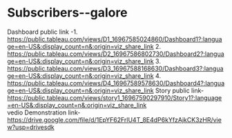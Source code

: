 # Subscribers--galore


Dashboard public link -1.  https://public.tableau.com/views/D1_16967585024860/Dashboard1?:language=en-US&:display_count=n&:origin=viz_share_link
                       2.  https://public.tableau.com/views/D2_16967586802730/Dashboard2?:language=en-US&:display_count=n&:origin=viz_share_link
                       3.  https://public.tableau.com/views/D3_16967588168630/Dashboard3?:language=en-US&:display_count=n&:origin=viz_share_link
                       4.  https://public.tableau.com/views/D4_16967589578630/Dashboard4?:language=en-US&:display_count=n&:origin=viz_share_link
Story public link-   https://public.tableau.com/views/story1_16967590297910/Story1?:language=en-US&:display_count=n&:origin=viz_share_link     
vedio Demonstration link-  https://drive.google.com/file/d/1EpYF62FrlU4T_8E4dP6kYfzAjkCK3zHR/view?usp=drivesdk
